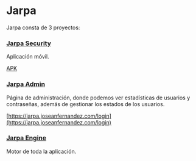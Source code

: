 # Jarpa

Jarpa consta de 3 proyectos:
### [Jarpa Security](https://github.com/joseanfernandez/jarpa-security)
Aplicación móvil.

[APK](Jarpa.apk)

### [Jarpa Admin](https://github.com/joseanfernandez/jarpa-admin)
Página de administración, donde podemos ver estadísticas de usuarios y contraseñas, además de gestionar los estados de los usuarios.

[https://jarpa.joseanfernandez.com/login](https://jarpa.joseanfernandez.com/login)

### [Jarpa Engine](https://github.com/joseanfernandez/jarpa-engine)
Motor de toda la aplicación.






